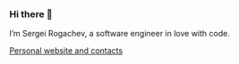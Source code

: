### Hi there 👋

I’m Sergei Rogachev, a software engineer in love with code.

[Personal website and contacts](https://www.rogachev.pro/)
